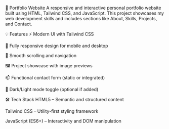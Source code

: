 📄 Portfolio Website
A responsive and interactive personal portfolio website built using HTML, Tailwind CSS, and JavaScript. This project showcases my web development skills and includes sections like About, Skills, Projects, and Contact.

💡 Features
⚡ Modern UI with Tailwind CSS

📱 Fully responsive design for mobile and desktop

🔄 Smooth scrolling and navigation

🖼️ Project showcase with image previews

📫 Functional contact form (static or integrated)

🎨 Dark/Light mode toggle (optional if added)

🛠️ Tech Stack
HTML5 – Semantic and structured content

Tailwind CSS – Utility-first styling framework

JavaScript (ES6+) – Interactivity and DOM manipulation

